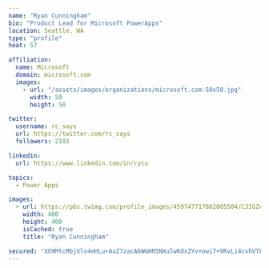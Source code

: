 ```yaml
---
name: "Ryan Cunningham"
bio: "Product Lead for Microsoft PowerApps"
location: Seattle, WA
type: "profile"
heat: 57

affiliation:
  name: Microsoft
  domain: microsoft.com
  images:
    - url: "/assets/images/organizations/microsoft.com-50x50.jpg"
      width: 50
      height: 50

twitter:
  username: rc_says
  url: https://twitter.com/rc_says
  followers: 2103

linkedin:
  url: https://www.linkedin.com/in/rycu

topics:
  - Power Apps

images:
  - url: https://pbs.twimg.com/profile_images/459747717862805504/CJIGZejd_400x400.png
    width: 400
    height: 400
    isCached: true
    title: "Ryan Cunningham"

secured: "XO9MtcMbjXlv4eHLu+AuZ7zacA6WmHR5NXulwKOxZYv+owi7+9RvLi4cvhVTEEve/OoycRhQpVEqx0LO/rNlX/sIazDxow3eP07P5Rt6SR0diFh7bQ6P9Ridqbrfk4BPy6LKcZB/4cpIxM9iLiIopoflIN0oXBwuGDOqmoZmYMJiU00Sy3QliaMT4T977hFfMSI9OMBbOHTYXbVvJzy2LeFiH+sivBvW0rJKR+OTC2ey3QLqYJ9UlVFkKUsz9kbFkrSbQENZpbxXgZzdUvd1XiKH2QmT1L1MhBbjpIhKuN+CYlZMCQZdhh+nOJ03iRgr2zoWQujp1s77SA7e0cjjLv/9zwODmwi1tZmTiWvgODDSGrVfAovyN8kYPn1a4QjZBc5RzL4KoRtFS9IwHdcvKP5d58gx1jaDWEMxOk1rAG0=;dialO9c6k724H07ZWay+Tg=="
---
```


